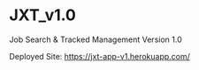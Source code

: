 # JXT_v1.0
Job Search &amp; Tracked Management Version 1.0

Deployed Site: https://jxt-app-v1.herokuapp.com/  


<!-- PERSONAL NOTE -->
<!-- Please remember to update your "build" folder so your deployed app is up-to-dated!!! -->
